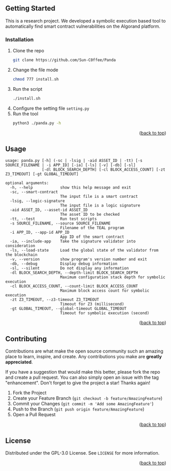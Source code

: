 <a name="readme-top"></a>


<!-- GETTING STARTED -->
## Getting Started

This is a research project. We developed a symbolic execution based tool to automatically find smart contract vulnerabilities on the Algorand platform.


### Installation

1. Clone the repo
   ```sh
   git clone https://github.com/Sun-C0ffee/Panda
   ```
2. Change the file mode
   ```sh
   chmod 777 install.sh
   ```
3. Run the script
   ```sh
   ./install.sh
   ```
4. Configure the setting file `setting.py`
5. Run the tool
   ```sh
   python3 ./panda.py -h
   ```

<p align="right">(<a href="#readme-top">back to top</a>)</p>



<!-- USAGE EXAMPLES -->
## Usage
```
usage: panda.py [-h] (-sc | -lsig | -aid ASSET_ID | -tt) [-s SOURCE_FILENAME | -i APP_ID] [-ia] [-ls] [-v] [-db] [-sl]
                [-dl BLOCK_SEARCH_DEPTH] [-cl BLOCK_ACCESS_COUNT] [-zt Z3_TIMEOUT] [-gt GLOBAL_TIMEOUT]

optional arguments:
  -h, --help            show this help message and exit
  -sc, --smart-contract
                        The input file is a smart contract
  -lsig, --logic-signature
                        The input file is a logic signature
  -aid ASSET_ID, --asset-id ASSET_ID
                        The asset ID to be checked
  -tt, --test           Run test scripts
  -s SOURCE_FILENAME, --source SOURCE_FILENAME
                        Filename of the TEAL program
  -i APP_ID, --app-id APP_ID
                        App ID of the smart contract
  -ia, --include-app    Take the signature validator into consideration
  -ls, --load-state     Load the global state of the validator from the blockchain
  -v, --version         show program's version number and exit
  -db, --debug          Display debug information
  -sl, --silent         Do not display any information
  -dl BLOCK_SEARCH_DEPTH, --depth-limit BLOCK_SEARCH_DEPTH
                        Maximum configuration stack depth for symbolic execution
  -cl BLOCK_ACCESS_COUNT, --count-limit BLOCK_ACCESS_COUNT
                        Maximum block access count for symbolic execution
  -zt Z3_TIMEOUT, --z3-timeout Z3_TIMEOUT
                        Timeout for Z3 (millisecond)
  -gt GLOBAL_TIMEOUT, --global-timeout GLOBAL_TIMEOUT
                        Timeout for symbolic execution (second)
```

<p align="right">(<a href="#readme-top">back to top</a>)</p>





<!-- CONTRIBUTING -->
## Contributing

Contributions are what make the open source community such an amazing place to learn, inspire, and create. Any contributions you make are **greatly appreciated**.

If you have a suggestion that would make this better, please fork the repo and create a pull request. You can also simply open an issue with the tag "enhancement".
Don't forget to give the project a star! Thanks again!

1. Fork the Project
2. Create your Feature Branch (`git checkout -b feature/AmazingFeature`)
3. Commit your Changes (`git commit -m 'Add some AmazingFeature'`)
4. Push to the Branch (`git push origin feature/AmazingFeature`)
5. Open a Pull Request

<p align="right">(<a href="#readme-top">back to top</a>)</p>



<!-- LICENSE -->
## License

Distributed under the GPL-3.0 License. See `LICENSE` for more information.

<p align="right">(<a href="#readme-top">back to top</a>)</p>
